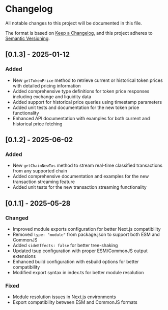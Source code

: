 # Changelog

All notable changes to this project will be documented in this file.

The format is based on [Keep a Changelog](https://keepachangelog.com/en/1.1.0/),
and this project adheres to [Semantic Versioning](https://semver.org/spec/v2.0.0.html).

## [0.1.3] - 2025-01-12

### Added
- New `getTokenPrice` method to retrieve current or historical token prices with detailed pricing information
- Added comprehensive type definitions for token price responses including exchange and liquidity data
- Added support for historical price queries using timestamp parameters
- Added unit tests and documentation for the new token price functionality
- Enhanced API documentation with examples for both current and historical price fetching

## [0.1.2] - 2025-06-02

### Added
- New `getChainNewTxs` method to stream real-time classified transactions from any supported chain
- Added comprehensive documentation and examples for the new transaction streaming feature
- Added unit tests for the new transaction streaming functionality

## [0.1.1] - 2025-05-28

### Changed
- Improved module exports configuration for better Next.js compatibility
- Removed `type: "module"` from package.json to support both ESM and CommonJS
- Added `sideEffects: false` for better tree-shaking
- Updated tsup configuration with proper ESM/CommonJS output extensions
- Enhanced build configuration with esbuild options for better compatibility
- Modified export syntax in index.ts for better module resolution

### Fixed
- Module resolution issues in Next.js environments
- Export compatibility between ESM and CommonJS formats 